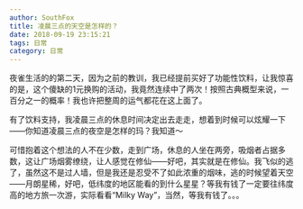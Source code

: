 ```yaml
---
author: SouthFox
title: 凌晨三点的天空是怎样的？
date: 2018-09-19 23:15:21
tags: 日常
category: 日常
---
```


夜雀生活的的第二天，因为之前的教训，我已经提前买好了功能性饮料，让我惊喜的是，这个傻缺的1元换购的活动，我竟然连续中了两次！按照古典概型来说，一百分之一的概率！我也许把整周的运气都花在这上面了。

<!--more-->

有了饮料支持，我凌晨三点的休息时间决定出去走走，想着到时候可以炫耀一下——你知道凌晨三点的夜空是怎样的玛？我知道～

可惜抱着这个想法的人不在少数，走到广场，休息的人坐在两旁，吸烟者占据多数，这让广场烟雾缭绕，让人感觉在修仙——好吧，其实就是在修仙。我飞似的逃了，虽然这不是过人墙，但是我还是忍受不了如此浓重的烟味，逃的时候望着天空——月朗星稀，好吧，低纬度的地区能看的到什么星星？等我有钱了一定要往纬度高的地方旅一次游，实际看看“Milky Way”，当然，等我有钱了。。。